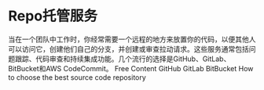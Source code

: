 # Repo托管服务

当在一个团队中工作时，你经常需要一个远程的地方来放置你的代码，以便其他人可以访问它，创建他们自己的分支，并创建或审查拉动请求。这些服务通常包括问题跟踪、代码审查和持续集成功能。几个流行的选择是GitHub、GitLab、BitBucket和AWS CodeCommit。
<ResourceGroupTitle>Free Content</ResourceGroupTitle>
<BadgeLink colorScheme='blue' badgeText='Official Website' href='https://github.com/features/'>GitHub</BadgeLink>
<BadgeLink colorScheme='blue' badgeText='Official Website' href='https://about.gitlab.com/'>GitLab</BadgeLink>
<BadgeLink colorScheme='blue' badgeText='Official Website' href='https://bitbucket.org/product/guides/getting-started/overview'>BitBucket</BadgeLink>
<BadgeLink colorScheme='yellow' badgeText='Read' href='https://bitbucket.org/product/code-repository'>How to choose the best source code repository</BadgeLink>
